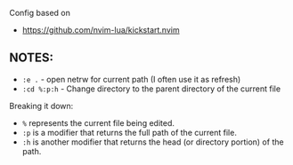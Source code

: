 Config based on

- https://github.com/nvim-lua/kickstart.nvim

## NOTES:

- `:e .` - open netrw for current path (I often use it as refresh)
- `:cd %:p:h` - Change directory to the parent directory of the current file

Breaking it down:

- `%` represents the current file being edited.
- `:p` is a modifier that returns the full path of the current file.
- `:h` is another modifier that returns the head (or directory portion) of the path.
